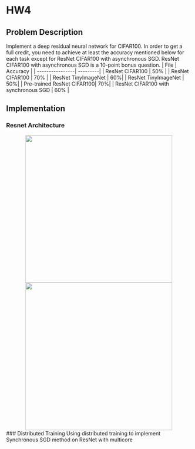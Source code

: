 # HW4
## Problem Description
Implement a deep residual neural network for CIFAR100. 
In order to get a full credit, you need to achieve at least the accuracy mentioned below for
each task except for ResNet CIFAR100 with asynchronous SGD. ResNet CIFAR100 with
asynchronous SGD is a 10-point bonus question.
|       File      | Accuracy |
| ----------------| ---------|
| ResNet CIFAR100 |   50%    |
| ResNet CIFAR100 |   70%    |
| ResNet TinyImageNet |   60%|
| ResNet TinyImageNet |   50%|
| Pre-trained ResNet CIFAR100|  70%|
| ResNet CIFAR100 with synchronous SGD |  60% |
## Implementation
### Resnet Architecture
<div align=center>
	<img src = "https://github.com/leo811121/UIUC-CS-547-Deep-Learning/blob/master/HW4/Resnet_1.png" width="400">
  <img src = "https://github.com/leo811121/UIUC-CS-547-Deep-Learning/blob/master/HW4/Resnet_2.PNG" width="400">
</div>
### Distributed Training
Using distributed training to implement Synchronous SGD method on ResNet with multicore
